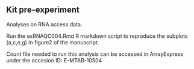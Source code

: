 ## Kit pre-experiment
Analyses on RNA access data.

Run the exRNAQC004.Rmd R markdown script to reproduce the subplots (a,c,e,g) in figure2 of the manuscript.

Count file needed to run this analysis can be accessed in ArrayExpress under the accesion ID: E-MTAB-10504

